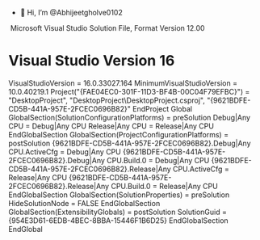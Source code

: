 - 👋 Hi, I’m @Abhijeetgholve0102
  
﻿
Microsoft Visual Studio Solution File, Format Version 12.00
# Visual Studio Version 16
VisualStudioVersion = 16.0.33027.164
MinimumVisualStudioVersion = 10.0.40219.1
Project("{FAE04EC0-301F-11D3-BF4B-00C04F79EFBC}") = "DesktopProject", "DesktopProject\DesktopProject.csproj", "{9621BDFE-CD5B-441A-957E-2FCEC0696B82}"
EndProject
Global
	GlobalSection(SolutionConfigurationPlatforms) = preSolution
		Debug|Any CPU = Debug|Any CPU
		Release|Any CPU = Release|Any CPU
	EndGlobalSection
	GlobalSection(ProjectConfigurationPlatforms) = postSolution
		{9621BDFE-CD5B-441A-957E-2FCEC0696B82}.Debug|Any CPU.ActiveCfg = Debug|Any CPU
		{9621BDFE-CD5B-441A-957E-2FCEC0696B82}.Debug|Any CPU.Build.0 = Debug|Any CPU
		{9621BDFE-CD5B-441A-957E-2FCEC0696B82}.Release|Any CPU.ActiveCfg = Release|Any CPU
		{9621BDFE-CD5B-441A-957E-2FCEC0696B82}.Release|Any CPU.Build.0 = Release|Any CPU
	EndGlobalSection
	GlobalSection(SolutionProperties) = preSolution
		HideSolutionNode = FALSE
	EndGlobalSection
	GlobalSection(ExtensibilityGlobals) = postSolution
		SolutionGuid = {954E3D61-6EDB-4BEC-8BBA-15446F1B6D25}
	EndGlobalSection
EndGlobal
